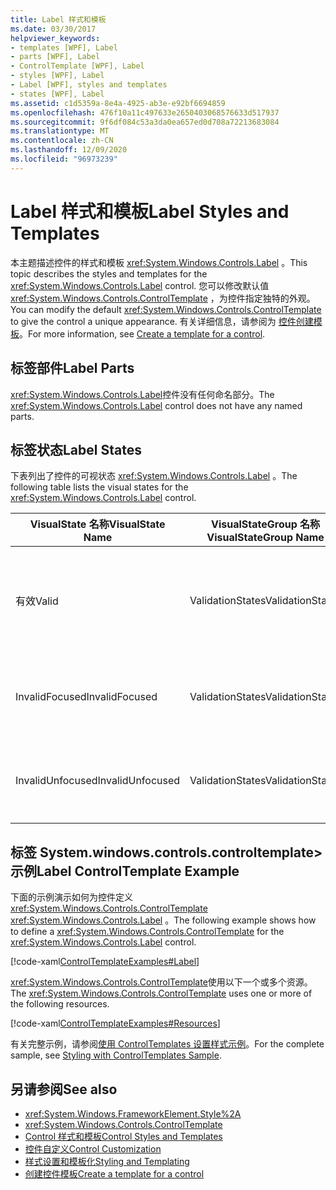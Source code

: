 ```yaml
---
title: Label 样式和模板
ms.date: 03/30/2017
helpviewer_keywords:
- templates [WPF], Label
- parts [WPF], Label
- ControlTemplate [WPF], Label
- styles [WPF], Label
- Label [WPF], styles and templates
- states [WPF], Label
ms.assetid: c1d5359a-8e4a-4925-ab3e-e92bf6694859
ms.openlocfilehash: 476f10a11c497633e2650403068576633d517937
ms.sourcegitcommit: 9f6df084c53a3da0ea657ed0d708a72213683084
ms.translationtype: MT
ms.contentlocale: zh-CN
ms.lasthandoff: 12/09/2020
ms.locfileid: "96973239"
---
```

# <a name="label-styles-and-templates"></a><span data-ttu-id="feadd-102">Label 样式和模板</span><span class="sxs-lookup"><span data-stu-id="feadd-102">Label Styles and Templates</span></span>
<span data-ttu-id="feadd-103">本主题描述控件的样式和模板 <xref:System.Windows.Controls.Label> 。</span><span class="sxs-lookup"><span data-stu-id="feadd-103">This topic describes the styles and templates for the <xref:System.Windows.Controls.Label> control.</span></span> <span data-ttu-id="feadd-104">您可以修改默认值 <xref:System.Windows.Controls.ControlTemplate> ，为控件指定独特的外观。</span><span class="sxs-lookup"><span data-stu-id="feadd-104">You can modify the default <xref:System.Windows.Controls.ControlTemplate> to give the control a unique appearance.</span></span> <span data-ttu-id="feadd-105">有关详细信息，请参阅为 [控件创建模板](/dotnet/desktop-wpf/themes/how-to-create-apply-template)。</span><span class="sxs-lookup"><span data-stu-id="feadd-105">For more information, see [Create a template for a control](/dotnet/desktop-wpf/themes/how-to-create-apply-template).</span></span>  
  
## <a name="label-parts"></a><span data-ttu-id="feadd-106">标签部件</span><span class="sxs-lookup"><span data-stu-id="feadd-106">Label Parts</span></span>  
 <span data-ttu-id="feadd-107"><xref:System.Windows.Controls.Label>控件没有任何命名部分。</span><span class="sxs-lookup"><span data-stu-id="feadd-107">The <xref:System.Windows.Controls.Label> control does not have any named parts.</span></span>  
  
## <a name="label-states"></a><span data-ttu-id="feadd-108">标签状态</span><span class="sxs-lookup"><span data-stu-id="feadd-108">Label States</span></span>  
 <span data-ttu-id="feadd-109">下表列出了控件的可视状态 <xref:System.Windows.Controls.Label> 。</span><span class="sxs-lookup"><span data-stu-id="feadd-109">The following table lists the visual states for the <xref:System.Windows.Controls.Label> control.</span></span>  
  
|<span data-ttu-id="feadd-110">VisualState 名称</span><span class="sxs-lookup"><span data-stu-id="feadd-110">VisualState Name</span></span>|<span data-ttu-id="feadd-111">VisualStateGroup 名称</span><span class="sxs-lookup"><span data-stu-id="feadd-111">VisualStateGroup Name</span></span>|<span data-ttu-id="feadd-112">描述</span><span class="sxs-lookup"><span data-stu-id="feadd-112">Description</span></span>|  
|-|-|-|  
|<span data-ttu-id="feadd-113">有效</span><span class="sxs-lookup"><span data-stu-id="feadd-113">Valid</span></span>|<span data-ttu-id="feadd-114">ValidationStates</span><span class="sxs-lookup"><span data-stu-id="feadd-114">ValidationStates</span></span>|<span data-ttu-id="feadd-115">控件使用 <xref:System.Windows.Controls.Validation> 类， <xref:System.Windows.Controls.Validation.HasError%2A?displayProperty=nameWithType> 附加属性为 `false` 。</span><span class="sxs-lookup"><span data-stu-id="feadd-115">The control uses the <xref:System.Windows.Controls.Validation> class and the <xref:System.Windows.Controls.Validation.HasError%2A?displayProperty=nameWithType> attached property is `false`.</span></span>|  
|<span data-ttu-id="feadd-116">InvalidFocused</span><span class="sxs-lookup"><span data-stu-id="feadd-116">InvalidFocused</span></span>|<span data-ttu-id="feadd-117">ValidationStates</span><span class="sxs-lookup"><span data-stu-id="feadd-117">ValidationStates</span></span>|<span data-ttu-id="feadd-118"><xref:System.Windows.Controls.Validation.HasError%2A?displayProperty=nameWithType>附加属性是 `true` 控件具有焦点。</span><span class="sxs-lookup"><span data-stu-id="feadd-118">The <xref:System.Windows.Controls.Validation.HasError%2A?displayProperty=nameWithType> attached property is `true` has the control has focus.</span></span>|  
|<span data-ttu-id="feadd-119">InvalidUnfocused</span><span class="sxs-lookup"><span data-stu-id="feadd-119">InvalidUnfocused</span></span>|<span data-ttu-id="feadd-120">ValidationStates</span><span class="sxs-lookup"><span data-stu-id="feadd-120">ValidationStates</span></span>|<span data-ttu-id="feadd-121"><xref:System.Windows.Controls.Validation.HasError%2A?displayProperty=nameWithType>附加属性是 `true` 控件没有焦点。</span><span class="sxs-lookup"><span data-stu-id="feadd-121">The <xref:System.Windows.Controls.Validation.HasError%2A?displayProperty=nameWithType> attached property is `true` has the control does not have focus.</span></span>|  
  
## <a name="label-controltemplate-example"></a><span data-ttu-id="feadd-122">标签 System.windows.controls.controltemplate> 示例</span><span class="sxs-lookup"><span data-stu-id="feadd-122">Label ControlTemplate Example</span></span>  
 <span data-ttu-id="feadd-123">下面的示例演示如何为控件定义 <xref:System.Windows.Controls.ControlTemplate> <xref:System.Windows.Controls.Label> 。</span><span class="sxs-lookup"><span data-stu-id="feadd-123">The following example shows how to define a <xref:System.Windows.Controls.ControlTemplate> for the <xref:System.Windows.Controls.Label> control.</span></span>  
  
 [!code-xaml[ControlTemplateExamples#Label](~/samples/snippets/csharp/VS_Snippets_Wpf/ControlTemplateExamples/CS/resources/label.xaml#label)]  
  
 <span data-ttu-id="feadd-124"><xref:System.Windows.Controls.ControlTemplate>使用以下一个或多个资源。</span><span class="sxs-lookup"><span data-stu-id="feadd-124">The <xref:System.Windows.Controls.ControlTemplate> uses one or more of the following resources.</span></span>  
  
 [!code-xaml[ControlTemplateExamples#Resources](~/samples/snippets/csharp/VS_Snippets_Wpf/ControlTemplateExamples/CS/resources/shared.xaml#resources)]  
  
 <span data-ttu-id="feadd-125">有关完整示例，请参阅[使用 ControlTemplates 设置样式示例](https://github.com/Microsoft/WPF-Samples/tree/master/Styles%20&%20Templates/IntroToStylingAndTemplating)。</span><span class="sxs-lookup"><span data-stu-id="feadd-125">For the complete sample, see [Styling with ControlTemplates Sample](https://github.com/Microsoft/WPF-Samples/tree/master/Styles%20&%20Templates/IntroToStylingAndTemplating).</span></span>  
  
## <a name="see-also"></a><span data-ttu-id="feadd-126">另请参阅</span><span class="sxs-lookup"><span data-stu-id="feadd-126">See also</span></span>

- <xref:System.Windows.FrameworkElement.Style%2A>
- <xref:System.Windows.Controls.ControlTemplate>
- [<span data-ttu-id="feadd-127">Control 样式和模板</span><span class="sxs-lookup"><span data-stu-id="feadd-127">Control Styles and Templates</span></span>](control-styles-and-templates.md)
- [<span data-ttu-id="feadd-128">控件自定义</span><span class="sxs-lookup"><span data-stu-id="feadd-128">Control Customization</span></span>](control-customization.md)
- [<span data-ttu-id="feadd-129">样式设置和模板化</span><span class="sxs-lookup"><span data-stu-id="feadd-129">Styling and Templating</span></span>](/dotnet/desktop-wpf/fundamentals/styles-templates-overview)
- [<span data-ttu-id="feadd-130">创建控件模板</span><span class="sxs-lookup"><span data-stu-id="feadd-130">Create a template for a control</span></span>](/dotnet/desktop-wpf/themes/how-to-create-apply-template)
